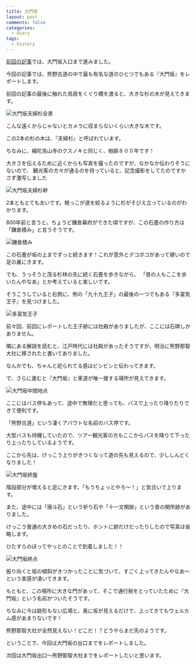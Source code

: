 ```yaml
---
title: 大門坂
layout: post
comments: false
categories:
  - diary
tags:
  - history
---
```

[前回の記事][1]では、大門坂入口まで進みました。

今回の記事では、熊野古道の中で最も有名な道のひとつでもある『大門坂』をレポートします。

前回の記事の最後に触れた鳥居をくぐり橋を渡ると、大きな杉の木が見えてきます。

![大門坂夫婦杉全景][2]

こんな遠くからじゃないとカメラに収まらないくらい大きな木です。

この2本の杉の木は、『夫婦杉』と呼ばれています。

ちなみに、補陀洛山寺のクスノキと同じく、樹齢８００年です！

大きさを伝えるために近くからも写真を撮ったのですが、なかなか伝わりそうにないので、
観光客の方々が通るのを待っていると、記念撮影をしてたのですかさず激写しました

![大門坂夫婦杉幹][3]

2本ともとても太いです。根っこが道を絞るように杉がそびえ立っているのがわかります。

800年前と言うと、ちょうど鎌倉幕府ができた頃ですが、この石畳の作り方は「鎌倉積み」と言うそうです。

![鎌倉積み][4]

この石畳が坂の上までずっと続きます！これが意外とデコボコがあって硬いので足の裏にきます。

でも、うっそうと茂る杉林の先に続く石畳を歩きながら、
「昔の人もここを歩いたんやなあ」とか考えていると楽しいです。

そうこうしていると右側に、例の「九十九王子」の最後の一つでもある『多富気王子』を見つけました。

![多富気王子][5]

前々回、前回にレポートした王子跡には社殿がありましたが、ここには石碑しかありません。

隣にある解説を読むと、江戸時代には社殿があったそうですが、明治に熊野那智大社に移されたと書いてありました。

なんかでも、ちゃんと祀られてる感はビシビシと伝わってきます。

で、さらに進むと『大門坂』と車道が唯一接する場所が見えてきます。

![大門坂中間地点][6]

ここにはバス停もあって、途中で無理だと思っても、バスで上ったり降りたりできて便利です。

「熊野古道」という凄くアバウトな名前のバス停です。

大型バスも待機していたので、ツアー観光客の方もここからバスを降りて下ったり上ったりしているようです。

ここから先は、けっこう上りがきつくなって道の先も見えるので、少ししんどくなりました！

![大門坂終盤][7]

階段部分が増えると足にきます。「もうちょっとやろ～！」と気合いで上ります。

また、途中には「唐斗石」という祈り石や「十一文関跡」という昔の関所跡がありました。

けっこう普通の大きめの石だったり、ホントに跡だけだったりしたので写真は省略します。

ひたすらのぼってやっとのことで到着しました！！

![大門坂終点][8]

振り向くと坂の傾斜がきつかったことに気づいて、すごく上ってきたんやなあ～という実感が湧いてきます。

もともと、この場所に大きな門があって、そこで通行税をとっていたために『大門坂』という名前がついたそうです。

ちなみに今は跡形もない広場と、奥に坂が見えるだけで、上ってきてもウェルカム感があまりないです！

熊野那智大社が全然見えない！どこだ！？どうやらまだ先のようです。

ということで、今回は大門坂の出口までをレポートしました。

次回は大門坂出口～熊野那智大社までをレポートしたいと思います。


 [1]: /diary/ichinono-oji-to-daimonsaka-gate.html "市野々王子～大門坂入口"
 [2]: /img/uploads/2009/12/daimonsaka-1.jpg
 [3]: /img/uploads/2009/12/daimonsaka-2.jpg
 [4]: /img/uploads/2009/12/daimonsaka-3.jpg
 [5]: /img/uploads/2009/12/daimonsaka-4.jpg
 [6]: /img/uploads/2009/12/daimonsaka-5.jpg
 [7]: /img/uploads/2009/12/daimonsaka-6.jpg
 [8]: /img/uploads/2009/12/daimonsaka-7.jpg
